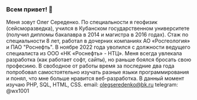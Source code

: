 ### Всем привет! 👋

Меня зовут Олег Середенко. 
По специальности я геофизик (сейсморазведкa), учился в Кубанском государственном университете (получил дипломы бакалавра в 2014 и магистра в 2016 годах).
Стаж по специальности 8 лет, работал в дочерних компаниях АО «Росгеология» и ПАО "Роснефть". В ноябре 2022 года уволился с должности ведущего специалиста из ООО «НК «Роснефть» - НТЦ».
Меня всегда увлекала разработка (как работает софт, сайты), но раньше боялся бросать свою професиию.
В свободное от работы время за последние два года попробовал самостоятельно изучать разные языки программирования и понял, что мне
больше нравится веб-разработка. В данный момент изучаю PHP, SQL, HTML, CSS.
email: olegseredenko@bk.ru
telegram: @wx1001

